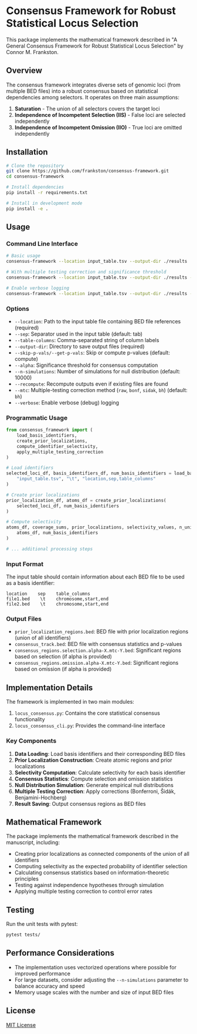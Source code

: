 # Consensus Framework for Robust Statistical Locus Selection

This package implements the mathematical framework described in "A General Consensus Framework for Robust Statistical Locus Selection" by Connor M. Frankston.

## Overview

The consensus framework integrates diverse sets of genomic loci (from multiple BED files) into a robust consensus based on statistical dependencies among selectors. It operates on three main assumptions:

1. **Saturation** - The union of all selectors covers the target loci
2. **Independence of Incompetent Selection (IIS)** - False loci are selected independently
3. **Independence of Incompetent Omission (IIO)** - True loci are omitted independently

## Installation

```bash
# Clone the repository
git clone https://github.com/frankston/consensus-framework.git
cd consensus-framework

# Install dependencies
pip install -r requirements.txt

# Install in development mode
pip install -e .
```

## Usage

### Command Line Interface

```bash
# Basic usage
consensus-framework --location input_table.tsv --output-dir ./results

# With multiple testing correction and significance threshold
consensus-framework --location input_table.tsv --output-dir ./results --alpha 0.05 --mtc bh

# Enable verbose logging
consensus-framework --location input_table.tsv --output-dir ./results --verbose
```

### Options

- `--location`: Path to the input table file containing BED file references (required)
- `--sep`: Separator used in the input table (default: tab)
- `--table-columns`: Comma-separated string of column labels
- `--output-dir`: Directory to save output files (required)
- `--skip-p-vals/--get-p-vals`: Skip or compute p-values (default: compute)
- `--alpha`: Significance threshold for consensus computation
- `--n-simulations`: Number of simulations for null distribution (default: 10000)
- `--recompute`: Recompute outputs even if existing files are found
- `--mtc`: Multiple-testing correction method (`raw`, `bonf`, `sidak`, `bh`) (default: `bh`)
- `--verbose`: Enable verbose (debug) logging

### Programmatic Usage

```python
from consensus_framework import (
    load_basis_identifiers,
    create_prior_localizations,
    compute_identifier_selectivity,
    apply_multiple_testing_correction
)

# Load identifiers
selected_loci_df, basis_identifiers_df, num_basis_identifiers = load_basis_identifiers(
    "input_table.tsv", "\t", "location,sep,table_columns"
)

# Create prior localizations
prior_localization_df, atoms_df = create_prior_localizations(
    selected_loci_df, num_basis_identifiers
)

# Compute selectivity
atoms_df, coverage_sums, prior_localizations, selectivity_values, n_unique = compute_identifier_selectivity(
    atoms_df, num_basis_identifiers
)

# ... additional processing steps
```

### Input Format

The input table should contain information about each BED file to be used as a basis identifier:

```
location    sep    table_columns
file1.bed    \t    chromosome,start,end
file2.bed    \t    chromosome,start,end
```

### Output Files

- `prior_localization_regions.bed`: BED file with prior localization regions (union of all identifiers)
- `consensus_track.bed`: BED file with consensus statistics and p-values
- `consensus_regions.selection.alpha-X.mtc-Y.bed`: Significant regions based on selection (if alpha is provided)
- `consensus_regions.omission.alpha-X.mtc-Y.bed`: Significant regions based on omission (if alpha is provided)

## Implementation Details

The framework is implemented in two main modules:

1. `locus_consensus.py`: Contains the core statistical consensus functionality
2. `locus_consensus_cli.py`: Provides the command-line interface

### Key Components

1. **Data Loading**: Load basis identifiers and their corresponding BED files
2. **Prior Localization Construction**: Create atomic regions and prior localizations
3. **Selectivity Computation**: Calculate selectivity for each basis identifier
4. **Consensus Statistics**: Compute selection and omission statistics
5. **Null Distribution Simulation**: Generate empirical null distributions
6. **Multiple Testing Correction**: Apply corrections (Bonferroni, Šidák, Benjamini-Hochberg)
7. **Result Saving**: Output consensus regions as BED files

## Mathematical Framework

The package implements the mathematical framework described in the manuscript, including:

- Creating prior localizations as connected components of the union of all identifiers
- Computing selectivity as the expected probability of identifier selection
- Calculating consensus statistics based on information-theoretic principles
- Testing against independence hypotheses through simulation
- Applying multiple testing correction to control error rates

## Testing

Run the unit tests with pytest:

```bash
pytest tests/
```

## Performance Considerations

- The implementation uses vectorized operations where possible for improved performance
- For large datasets, consider adjusting the `--n-simulations` parameter to balance accuracy and speed
- Memory usage scales with the number and size of input BED files

## License

[MIT License](LICENSE)
